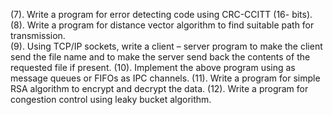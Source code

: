 (7). Write a program for error detecting code using CRC-CCITT (16- bits).     
(8). Write a program for distance vector algorithm to find suitable path for transmission.     
(9). Using TCP/IP sockets, write a client – server program to make the client send the file name and to make the server send back the contents of the requested file if present.
(10). Implement the above program using as message queues or FIFOs as IPC channels. 
(11). Write a program for simple RSA algorithm to encrypt and decrypt the data. 
(12). Write a program for congestion control using leaky bucket algorithm. 

